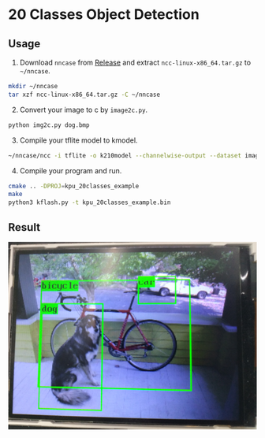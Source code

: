 # 20 Classes Object Detection
## Usage
1. Download `nncase` from [Release](https://github.com/kendryte/nncase/releases) and extract `ncc-linux-x86_64.tar.gz` to `~/nncase`.
```bash
mkdir ~/nncase
tar xzf ncc-linux-x86_64.tar.gz -C ~/nncase
```
2. Convert your image to c by `image2c.py`.
```bash
python img2c.py dog.bmp
```
3. Compile your tflite model to kmodel.
```bash
~/nncase/ncc -i tflite -o k210model --channelwise-output --dataset images model/20classes_yolo.tflite k210/kpu_20classes_example/yolo.kmodel
```
4. Compile your program and run.
```bash
cmake .. -DPROJ=kpu_20classes_example
make
python3 kflash.py -t kpu_20classes_example.bin
```
## Result
![demo](demo.png)